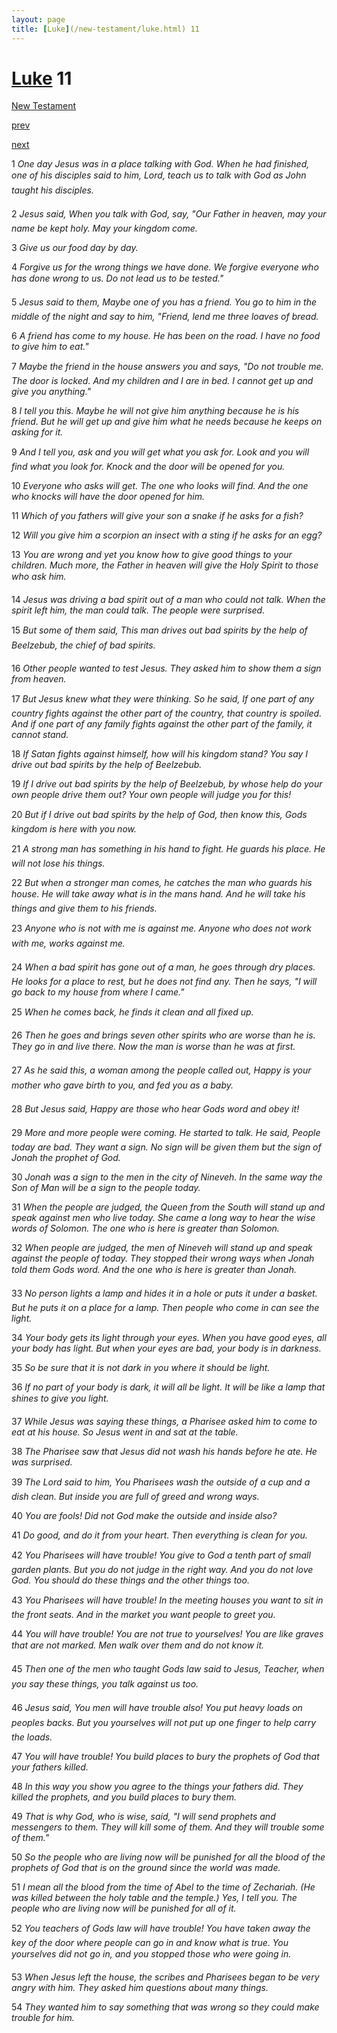 ```yaml
---
layout: page
title: [Luke](/new-testament/luke.html) 11
---
```


# [Luke](/new-testament/luke.html) 11

[New Testament](/new-testament.html)


[prev](/new-testament/luke/luke-10.html)


[next](/new-testament/luke/luke-12.html)

1 _One day Jesus was in a place talking with God. When he had finished, one of his disciples said to him, Lord, teach us to talk with God as John taught his disciples._

2 _Jesus said, When you talk with God, say, "Our Father in heaven, may your name be kept holy. May your kingdom come._

3 _Give us our food day by day._

4 _Forgive us for the wrong things we have done. We forgive everyone who has done wrong to us. Do not lead us to be tested." _

5 _Jesus said to them, Maybe one of you has a friend. You go to him in the middle of the night and say to him, "Friend, lend me three loaves of bread._

6 _A friend has come to my house. He has been on the road. I have no food to give him to eat."_

7 _Maybe the friend in the house answers you and says, "Do not trouble me. The door is locked. And my children and I are in bed. I cannot get up and give you anything."_

8 _I tell you this. Maybe he will not give him anything because he is his friend. But he will get up and give him what he needs because he keeps on asking for it._

9 _And I tell you, ask and you will get what you ask for. Look and you will find what you look for. Knock and the door will be opened for you._

10 _Everyone who asks will get. The one who looks will find. And the one who knocks will have the door opened for him._

11 _Which of you fathers will give your son a snake if he asks for a fish?_

12 _Will you give him a scorpion an insect with a sting if he asks for an egg?_

13 _You are wrong and yet you know how to give good things to your children. Much more,  the Father in heaven will give the Holy Spirit to those who ask him._

14 _Jesus was driving a bad spirit out of a man who could not talk. When the spirit left him,  the man could talk. The people were surprised._

15 _But some of them said, This man drives out bad spirits by the help of Beelzebub, the chief of bad spirits._

16 _Other people wanted to test Jesus. They asked him to show them a sign from heaven._

17 _But Jesus knew what they were thinking. So he said, If one part of any country fights against the other part of the country, that country is spoiled. And if one part of any family fights against the other part of the family, it cannot stand._

18 _If Satan fights against himself, how will his kingdom stand? You say I drive out bad spirits by the help of Beelzebub._

19 _If I drive out bad spirits by the help of Beelzebub, by whose help do your own people drive them out? Your own people will judge you for this!_

20 _But if I drive out bad spirits by the help of God, then know this, Gods kingdom is here with you now._

21 _A strong man has something in his hand to fight. He guards his place. He will not lose his things._

22 _But when a stronger man comes, he catches the man who guards his house. He will take away what is in the mans hand. And he will take his things and give them to his friends._

23 _Anyone who is not with me is against me. Anyone who does not work with me, works against me._

24 _When a bad spirit has gone out of a man, he goes through dry places. He looks for a place to rest, but he does not find any. Then he says, "I will go back to my house from where I came."_

25 _When he comes back, he finds it clean and all fixed up._

26 _Then he goes and brings seven other spirits who are worse than he is. They go in and live there. Now the man is worse than he was at first._

27 _As he said this, a woman among the people called out, Happy is your mother who gave birth to you, and fed you as a baby._

28 _But Jesus said, Happy are those who hear Gods word and obey it!_

29 _More and more people were coming. He started to talk. He said, People today are bad.  They want a sign. No sign will be given them but the sign of Jonah the prophet of God._

30 _Jonah was a sign to the men in the city of Nineveh. In the same way the Son of Man will be a sign to the people today._

31 _When the people are judged, the Queen from the South will stand up and speak against men who live today. She came a long way to hear the wise words of Solomon. The one who is here is greater than Solomon._

32 _When people are judged, the men of Nineveh will stand up and speak against the people of today. They stopped their wrong ways when Jonah told them Gods word. And the one who is here is greater than Jonah._

33 _No person lights a lamp and hides it in a hole or puts it under a basket. But he puts it on a place for a lamp. Then people who come in can see the light._

34 _Your body gets its light through your eyes. When you have good eyes, all your body has light. But when your eyes are bad, your body is in darkness._

35 _So be sure that it is not dark in you where it should be light._

36 _If no part of your body is dark, it will all be light. It will be like a lamp that shines to give you light._

37 _While Jesus was saying these things, a Pharisee asked him to come to eat at his house. So Jesus went in and sat at the table._

38 _The Pharisee saw that Jesus did not wash his hands before he ate. He was surprised._

39 _The Lord said to him, You Pharisees wash the outside of a cup and a dish clean. But inside you are full of greed and wrong ways._

40 _You are fools! Did not God make the outside and inside also?_

41 _Do good, and do it from your heart. Then everything is clean for you._

42 _You Pharisees will have trouble! You give to God a tenth part of small garden plants. But you do not judge in the right way. And you do not love God. You should do these things and the other things too._

43 _You Pharisees will have trouble! In the meeting houses you want to sit in the front seats.  And in the market you want people to greet you._

44 _You will have trouble! You are not true to yourselves! You are like graves that are not marked. Men walk over them and do not know it._

45 _Then one of the men who taught Gods law said to Jesus, Teacher, when you say these things, you talk against us too._

46 _Jesus said, You men will have trouble also! You put heavy loads on peoples backs. But you yourselves will not put up one finger to help carry the loads._

47 _You will have trouble! You build places to bury the prophets of God that your fathers killed._

48 _In this way you show you agree to the things your fathers did. They killed the prophets,  and you build places to bury them._

49 _That is why God, who is wise, said, "I will send prophets and messengers to them. They will kill some of them. And they will trouble some of them."_

50 _So the people who are living now will be punished for all the blood of the prophets of God that is on the ground since the world was made._

51 _I mean all the blood from the time of Abel to the time of Zechariah. (He was killed between the holy table and the temple.) Yes, I tell you. The people who are living now will be punished for all of it._

52 _You teachers of Gods law will have trouble! You have taken away the key of the door where people can go in and know what is true. You yourselves did not go in, and you stopped those who were going in._

53 _When Jesus left the house, the scribes and Pharisees began to be very angry with him.  They asked him questions about many things._

54 _They wanted him to say something that was wrong so they could make trouble for him._

